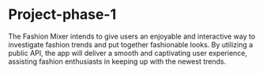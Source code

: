 # Project-phase-1
The Fashion Mixer intends to give users an enjoyable and interactive way to investigate fashion trends and put together fashionable looks. By utilizing a public API, the app will deliver a smooth and captivating user experience, assisting fashion enthusiasts in keeping up with the newest trends.

